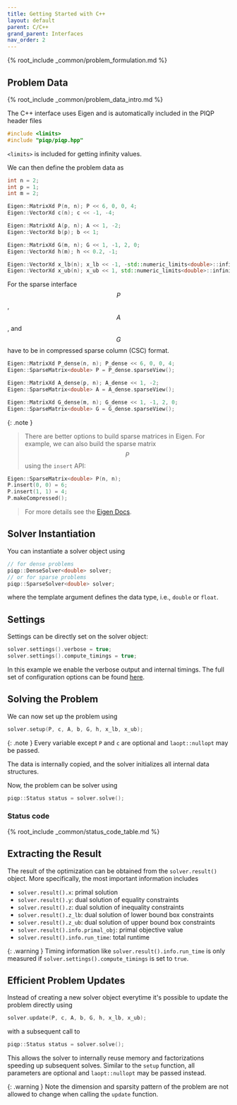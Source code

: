 ```yaml
---
title: Getting Started with C++
layout: default
parent: C/C++
grand_parent: Interfaces
nav_order: 2
---
```


{% root_include _common/problem_formulation.md %}

## Problem Data

{% root_include _common/problem_data_intro.md %}

The C++ interface uses Eigen and is automatically included in the PIQP header files
```c++
#include <limits>
#include "piqp/piqp.hpp"
```
`<limits>` is included for getting infinity values.

We can then define the problem data as

```c++
int n = 2;
int p = 1;
int m = 2;

Eigen::MatrixXd P(n, n); P << 6, 0, 0, 4;
Eigen::VectorXd c(n); c << -1, -4;

Eigen::MatrixXd A(p, n); A << 1, -2;
Eigen::VectorXd b(p); b << 1;

Eigen::MatrixXd G(m, n); G << 1, -1, 2, 0;
Eigen::VectorXd h(m); h << 0.2, -1;

Eigen::VectorXd x_lb(n); x_lb << -1, -std::numeric_limits<double>::infinity();
Eigen::VectorXd x_ub(n); x_ub << 1, std::numeric_limits<double>::infinity();
```

For the sparse interface $$P$$, $$A$$, and $$G$$ have to be in compressed sparse column (CSC) format.

```c++
Eigen::MatrixXd P_dense(n, n); P_dense << 6, 0, 0, 4;
Eigen::SparseMatrix<double> P = P_dense.sparseView();

Eigen::MatrixXd A_dense(p, n); A_dense << 1, -2;
Eigen::SparseMatrix<double> A = A_dense.sparseView();

Eigen::MatrixXd G_dense(m, n); G_dense << 1, -1, 2, 0;
Eigen::SparseMatrix<double> G = G_dense.sparseView();
```

{: .note }
> There are better options to build sparse matrices in Eigen. For example, we can also build the sparse matrix $$P$$ using the `insert` API:
```c++
Eigen::SparseMatrix<double> P(n, n);
P.insert(0, 0) = 6;
P.insert(1, 1) = 4;
P.makeCompressed();
```
> For more details see the [Eigen Docs](https://eigen.tuxfamily.org/dox/group__TutorialSparse.html).

## Solver Instantiation

You can instantiate a solver object using

```c++
// for dense problems
piqp::DenseSolver<double> solver;
// or for sparse problems
piqp::SparseSolver<double> solver;
```

where the template argument defines the data type, i.e., `double` or `float`.

## Settings

Settings can be directly set on the solver object:

```c++
solver.settings().verbose = true;
solver.settings().compute_timings = true;
```

In this example we enable the verbose output and internal timings. The full set of configuration options can be found [here](/interfaces/settings).

## Solving the Problem

We can now set up the problem using

```c++
solver.setup(P, c, A, b, G, h, x_lb, x_ub);
```

{: .note }
Every variable except `P` and `c` are optional and `laopt::nullopt` may be passed.

The data is internally copied, and the solver initializes all internal data structures.

Now, the problem can be solver using

```c++
piqp::Status status = solver.solve();
```

### Status code

{% root_include _common/status_code_table.md %}

## Extracting the Result

The result of the optimization can be obtained from the `solver.result()` object. More specifically, the most important information includes
* `solver.result().x`: primal solution
* `solver.result().y`: dual solution of equality constraints
* `solver.result().z`: dual solution of inequality constraints
* `solver.result().z_lb`: dual solution of lower bound box constraints
* `solver.result().z_ub`: dual solution of upper bound box constraints
* `solver.result().info.primal_obj`: primal objective value
* `solver.result().info.run_time`: total runtime

{: .warning }
Timing information like `solver.result().info.run_time` is only measured if `solver.settings().compute_timings` is set to `true`.

## Efficient Problem Updates

Instead of creating a new solver object everytime it's possible to update the problem directly using

```c++
solver.update(P, c, A, b, G, h, x_lb, x_ub);
```

with a subsequent call to 

```c++
piqp::Status status = solver.solve();
```

This allows the solver to internally reuse memory and factorizations speeding up subsequent solves. Similar to the `setup` function, all parameters are optional and `laopt::nullopt` may be passed instead.

{: .warning }
Note the dimension and sparsity pattern of the problem are not allowed to change when calling the `update` function.
